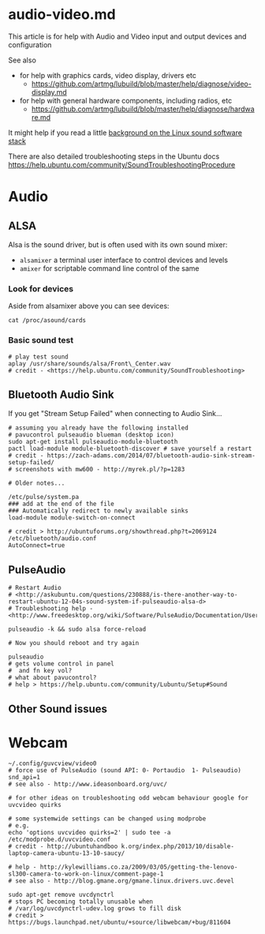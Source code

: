 audio-video.md
==============

This article is for help with Audio and Video input and output devices and configuration

See also

* for help with graphics cards, video display, drivers etc
	* <https://github.com/artmg/lubuild/blob/master/help/diagnose/video-display.md>
* for help with general hardware components, including radios, etc
	* <https://github.com/artmg/lubuild/blob/master/help/diagnose/hardware.md>

It might help if you read a little [background on the Linux sound software stack](https://github.com/artmg/lubuild/blob/master/help/understand/about-Sound-software-in-Ubuntu.mediawiki)

There are also detailed troubleshooting steps in the Ubuntu docs <https://help.ubuntu.com/community/SoundTroubleshootingProcedure>


# Audio

## ALSA

Alsa is the sound driver, 
but is often used with its own sound mixer:

* `alsamixer` a terminal user interface to control devices and levels
* `amixer` for scriptable command line control of the same

### Look for devices

Aside from alsamixer above you can see devices:

`cat /proc/asound/cards`

### Basic sound test

```
# play test sound
aplay /usr/share/sounds/alsa/Front\_Center.wav
# credit - <https://help.ubuntu.com/community/SoundTroubleshooting>
```

## Bluetooth Audio Sink

If you get \"Stream Setup Failed\" when connecting to Audio Sink\...

```
# assuming you already have the following installed
# pavucontrol pulseaudio blueman (desktop icon)
sudo apt-get install pulseaudio-module-bluetooth
pactl load-module module-bluetooth-discover # save yourself a restart
# credit - https://zach-adams.com/2014/07/bluetooth-audio-sink-stream-setup-failed/
# screenshots with mw600 - http://myrek.pl/?p=1283

# Older notes...

/etc/pulse/system.pa
### add at the end of the file
### Automatically redirect to newly available sinks
load-module module-switch-on-connect

# credit > http://ubuntuforums.org/showthread.php?t=2069124
/etc/bluetooth/audio.conf
AutoConnect=true
```


## PulseAudio

```
# Restart Audio
# <http://askubuntu.com/questions/230888/is-there-another-way-to-restart-ubuntu-12-04s-sound-system-if-pulseaudio-alsa-d>
# Troubleshooting help - <http://www.freedesktop.org/wiki/Software/PulseAudio/Documentation/User/PerfectSetup/>

pulseaudio -k && sudo alsa force-reload

# Now you should reboot and try again
```

```
pulseaudio
# gets volume control in panel
#  and fn key vol?
# what about pavucontrol?
# help > https://help.ubuntu.com/community/Lubuntu/Setup#Sound
```

## Other Sound issues


# Webcam


```
~/.config/guvcview/video0
# force use of PulseAudio (sound API: 0- Portaudio  1- Pulseaudio)
snd_api=1
# see also - http://www.ideasonboard.org/uvc/

# for other ideas on troubleshooting odd webcam behaviour google for
uvcvideo quirks 

# some systemwide settings can be changed using modprobe
# e.g. 
echo 'options uvcvideo quirks=2' | sudo tee -a /etc/modprobe.d/uvcvideo.conf
# credit - http://ubuntuhandboo k.org/index.php/2013/10/disable-laptop-camera-ubuntu-13-10-saucy/

# help - http://kylewilliams.co.za/2009/03/05/getting-the-lenovo-sl300-camera-to-work-on-linux/comment-page-1
# see also - http://blog.gmane.org/gmane.linux.drivers.uvc.devel

sudo apt-get remove uvcdynctrl
# stops PC becoming totally unusable when 
# /var/log/uvcdynctrl-udev.log grows to fill disk
# credit > https://bugs.launchpad.net/ubuntu/+source/libwebcam/+bug/811604
```


